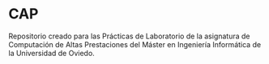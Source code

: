 # CAP

Repositorio creado para las Prácticas de Laboratorio de la asignatura de Computación de Altas Prestaciones del Máster en Ingeniería
Informática de la Universidad de Oviedo.
